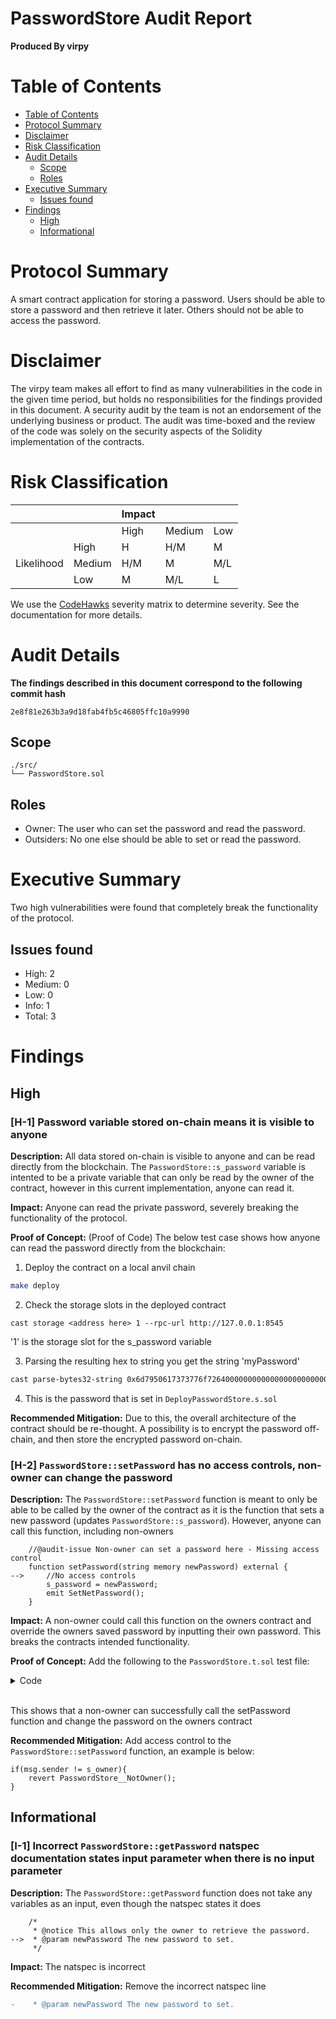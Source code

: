 # PasswordStore Audit Report
**Produced By virpy**

# Table of Contents
- [Table of Contents](#table-of-contents)
- [Protocol Summary](#protocol-summary)
- [Disclaimer](#disclaimer)
- [Risk Classification](#risk-classification)
- [Audit Details](#audit-details)
  - [Scope](#scope)
  - [Roles](#roles)
- [Executive Summary](#executive-summary)
  - [Issues found](#issues-found)
- [Findings](#findings)
  - [High](#high)
  - [Informational](#informational)
# Protocol Summary

A smart contract application for storing a password. Users should be able to store a password and then retrieve it later. Others should not be able to access the password. 

# Disclaimer

The virpy team makes all effort to find as many vulnerabilities in the code in the given time period, but holds no responsibilities for the findings provided in this document. A security audit by the team is not an endorsement of the underlying business or product. The audit was time-boxed and the review of the code was solely on the security aspects of the Solidity implementation of the contracts.

# Risk Classification

|            |        | Impact |        |     |
| ---------- | ------ | ------ | ------ | --- |
|            |        | High   | Medium | Low |
|            | High   | H      | H/M    | M   |
| Likelihood | Medium | H/M    | M      | M/L |
|            | Low    | M      | M/L    | L   |

We use the [CodeHawks](https://docs.codehawks.com/hawks-auditors/how-to-evaluate-a-finding-severity) severity matrix to determine severity. See the documentation for more details.

# Audit Details 

**The findings described in this document correspond to the following commit hash**
```
2e8f81e263b3a9d18fab4fb5c46805ffc10a9990
```

## Scope 
```
./src/
└── PasswordStore.sol
```

## Roles

- Owner: The user who can set the password and read the password.
- Outsiders: No one else should be able to set or read the password.

# Executive Summary

Two high vulnerabilities were found that completely break the functionality of the protocol.

## Issues found

   - High: 2
   - Medium: 0
   - Low: 0
   - Info: 1
   - Total: 3

# Findings
## High
### [H-1] Password variable stored on-chain means it is visible to anyone

**Description:** All data stored on-chain is visible to anyone and can be read directly from the blockchain.
The `PasswordStore::s_password` variable is intented to be a private variable that can only be read by the owner of the contract, however in this current implementation, anyone can read it.

**Impact:** Anyone can read the private password, severely breaking the functionality of the protocol.

**Proof of Concept:** (Proof of Code)
The below test case shows how anyone can read the password directly from the blockchain:

1. Deploy the contract on a local anvil chain
```bash
make deploy
```

2. Check the storage slots in the deployed contract
```
cast storage <address here> 1 --rpc-url http://127.0.0.1:8545
```

'1' is the storage slot for the s_password variable

3. Parsing the resulting hex to string you get the string 'myPassword'
```bash
cast parse-bytes32-string 0x6d7950617373776f726400000000000000000000000000000000000000000014
```

4. This is the password that is set in `DeployPasswordStore.s.sol`

**Recommended Mitigation:** Due to this, the overall architecture of the contract should be re-thought. A possibility is to encrypt the password off-chain, and then store the encrypted password on-chain.
<br>

### [H-2] `PasswordStore::setPassword` has no access controls, non-owner can change the password

**Description:** The `PasswordStore::setPassword` function is meant to only be able to be called by the owner of the contract as it is the function that sets a new password (updates `PasswordStore::s_password`). However, anyone can call this function, including non-owners

```solidity
    //@audit-issue Non-owner can set a password here - Missing access control
    function setPassword(string memory newPassword) external {
-->     //No access controls
        s_password = newPassword;
        emit SetNetPassword();
    }
```

**Impact:** A non-owner could call this function on the owners contract and override the owners saved password by inputting their own password. This breaks the contracts intended functionality.

**Proof of Concept:** Add the following to the `PasswordStore.t.sol` test file:
<details>
<summary>Code</summary>

```solidity
    function test_anyone_can_set_password(address randomAddress) public {
        vm.assume(randomAddress != owner);
        vm.prank(randomAddress);
        string memory expectedPassword = "myNewPassword";
        passwordStore.setPassword(expectedPassword);

        vm.prank(owner);
        string memory actualPassword = passwordStore.getPassword();

        assertEq(actualPassword, expectedPassword);
    }
```
</details>
<br>

This shows that a non-owner can successfully call the setPassword function and change the password on the owners contract

**Recommended Mitigation:** Add access control to the `PasswordStore::setPassword` function, an example is below:
```solidity
if(msg.sender != s_owner){
    revert PasswordStore__NotOwner();
}
```
## Informational
### [I-1] Incorrect `PasswordStore::getPassword` natspec documentation states input parameter when there is no input parameter

**Description:** The `PasswordStore::getPassword` function does not take any variables as an input, even though the natspec states it does
```solidity
    /*
     * @notice This allows only the owner to retrieve the password.
-->  * @param newPassword The new password to set.
     */
```
**Impact:** The natspec is incorrect

**Recommended Mitigation:** Remove the incorrect natspec line
```diff
-    * @param newPassword The new password to set.
``` 










